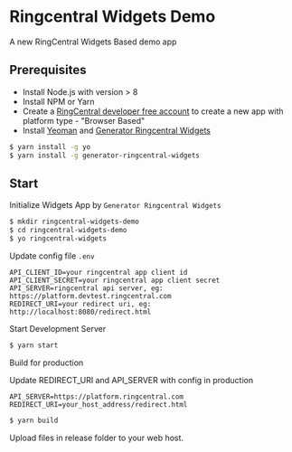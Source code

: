 # Ringcentral Widgets Demo

A new RingCentral Widgets Based demo app

## Prerequisites

* Install Node.js with version > 8
* Install NPM or Yarn
* Create a [RingCentral developer free account](https://developer.ringcentral.com) to create a new app with platform type - "Browser Based"
* Install [Yeoman](http://yeoman.io) and [Generator Ringcentral Widgets](https://github.com/embbnux/generator-ringcentral-widgets)

```bash
$ yarn install -g yo
$ yarn install -g generator-ringcentral-widgets
```

## Start

Initialize Widgets App by `Generator Ringcentral Widgets`

```bash
$ mkdir ringcentral-widgets-demo
$ cd ringcentral-widgets-demo
$ yo ringcentral-widgets
```

Update config file `.env`

```
API_CLIENT_ID=your ringcentral app client id
API_CLIENT_SECRET=your ringcentral app client secret
API_SERVER=ringcentral api server, eg: https://platform.devtest.ringcentral.com
REDIRECT_URI=your redirect uri, eg: http://localhost:8080/redirect.html
```

Start Development Server

```bash
$ yarn start
```

Build for production

Update REDIRECT_URI and API_SERVER with config in production

```
API_SERVER=https://platform.ringcentral.com
REDIRECT_URI=your_host_address/redirect.html
```

```bash
$ yarn build
```

Upload files in release folder to your web host.
